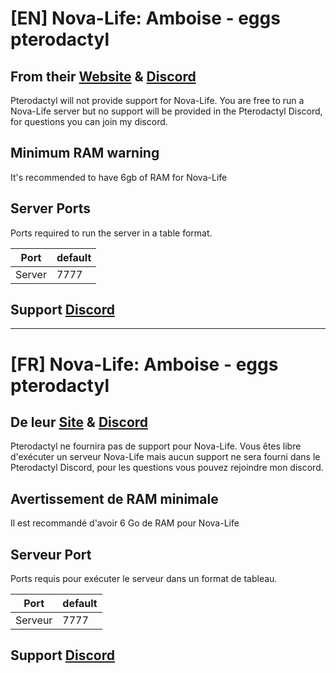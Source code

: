 # [EN] Nova-Life: Amboise - eggs pterodactyl

## From their [Website](https://www.nova-life.fr/) & [Discord](https://discord.gg/nova-life-amboise)

Pterodactyl will not provide support for Nova-Life. You are free to run a Nova-Life server but no support will be provided in the Pterodactyl Discord, for questions you can join my discord.

## Minimum RAM warning

It's recommended to have 6gb of RAM for Nova-Life

## Server Ports

Ports required to run the server in a table format.

| Port    | default |
|---------|---------|
| Server  |  7777   |

## Support [Discord](https://blackofgame.fr/discord)


------------------------------------------

# [FR] Nova-Life: Amboise - eggs pterodactyl

## De leur [Site](https://www.nova-life.fr/) & [Discord](https://discord.gg/nova-life-amboise)

Pterodactyl ne fournira pas de support pour Nova-Life. Vous êtes libre d'exécuter un serveur Nova-Life mais aucun support ne sera fourni dans le Pterodactyl Discord, pour les questions vous pouvez rejoindre mon discord.

## Avertissement de RAM minimale

Il est recommandé d'avoir 6 Go de RAM pour Nova-Life

## Serveur Port

Ports requis pour exécuter le serveur dans un format de tableau.

| Port    | default |
|---------|---------|
| Serveur  |  7777   |

## Support [Discord](https://blackofgame.fr/discord)
